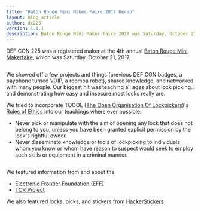 ```yaml
---
title: "Baton Rouge Mini Maker Faire 2017 Recap"
layout: blog_article
author: dc225
version: 1.1.1
description: Baton Rouge Mini Maker Faire 2017 was Saturday, October 21, 2017. Here are some highlights!
---
```


DEF CON 225 was a registered maker at the 4th annual [Baton Rouge Mini Makerfaire](https://batonrouge.makerfaire.com/?utm_source=defcon225.org&utm_medium=Blog%20Post&utm_campaign=Shoutout), which was Saturday, October 21, 2017.

<a href="/assets/photos/brmakerfaire-2017-1.jpg">
<img src="data:image/gif;base64,R0lGODlhAQABAIAAAAAAAP///yH5BAEAAAAALAAAAAABAAEAAAIBRAA7" data-original="/assets/photos/brmakerfaire-2017-1.jpg" class="lazy img-responsive img-thumbnail" alt="Baton Rouge, Makerfaire, DEF CON 225, Lock picking, phone phreak" border="0" /></a>

We showed off a few projects and things (previous DEF CON badges, a payphone turned VOIP, a roomba robot), shared knowledge, and networked with many people. Our biggest hit was teaching all ages about lock picking.. and demonstrating how easy and insecure most locks really are.

We tried to incorporate TOOOL ([The Open Organisation Of Lockpickers](https://toool.us?utm_source=defcon225.org&utm_medium=Blog%20Post&utm_campaign=Shoutout))'s [Rules of Ethics](https://toool.us/bylaws.html?utm_source=defcon225.org&utm_medium=Blog%20Post&utm_campaign=Shoutout) into our teachings where ever possible.
  - Never pick or manipulate with the aim of opening any lock that does not belong to you, unless you have been granted explicit permission by the lock's rightful owner.
  - Never disseminate knowledge or tools of lockpicking to individuals whom you know or whom have reason to suspect would seek to employ such skills or equipment in a criminal manner.

<a href="/assets/photos/brmakerfaire-2017-2.jpg">
<img src="data:image/gif;base64,R0lGODlhAQABAIAAAAAAAP///yH5BAEAAAAALAAAAAABAAEAAAIBRAA7" data-original="/assets/photos/brmakerfaire-2017-2.jpg" class="lazy img-responsive img-thumbnail" alt="Baton Rouge, Makerfaire, DEF CON 225, Lock picking, phone phreak" border="0" /></a>

We featured information from and about the
   - [Electronic Frontier Foundation (EFF)](https://www.eff.org/?utm_source=defcon225.org&utm_medium=Blog%20Post&utm_campaign=Shoutout)
   - [TOR Project](https://www.torproject.org/?utm_source=defcon225.org&utm_medium=Blog%20Post&utm_campaign=Shoutout)

We also featured locks, picks, and stickers from [HackerStickers](https://www.hackerstickers.com/?utm_source=defcon225.org&utm_medium=Blog%20Post&utm_campaign=Shoutout)
